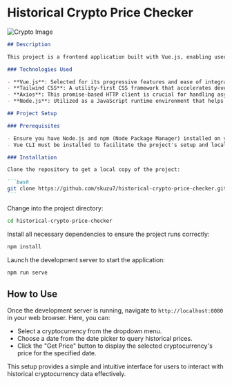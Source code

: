 # Historical Crypto Price Checker

![Crypto Image](https://github.com/skuzu7/Frontend-Technical-Test/assets/103225007/93f980cb-01c4-44ae-baf9-09ae992b0f2a)

````markdown
## Description

This project is a frontend application built with Vue.js, enabling users to retrieve and view historical price data for various cryptocurrencies such as Bitcoin, Dacxi, Ethereum, and Cosmos. It's designed as a testing ground for those looking to integrate Vue.js in their projects while dealing with real-world data from cryptocurrency markets.

### Technologies Used

- **Vue.js**: Selected for its progressive features and ease of integration, Vue facilitates building scalable applications with a component-based architecture, making it a perfect fit for dynamic web applications like this one.
- **Tailwind CSS**: A utility-first CSS framework that accelerates development times and helps in maintaining a cleaner and more readable codebase by reducing the need for excessive CSS files.
- **Axios**: This promise-based HTTP client is crucial for handling asynchronous requests to external services, simplifying the process of fetching data and managing server responses.
- **Node.js**: Utilized as a JavaScript runtime environment that helps in setting up the server and managing various project dependencies efficiently.

## Project Setup

### Prerequisites

- Ensure you have Node.js and npm (Node Package Manager) installed on your system.
- Vue CLI must be installed to facilitate the project's setup and local server deployment.

### Installation

Clone the repository to get a local copy of the project:

```bash
git clone https://github.com/skuzu7/historical-crypto-price-checker.git
```
````

Change into the project directory:

```bash
cd historical-crypto-price-checker
```

Install all necessary dependencies to ensure the project runs correctly:

```bash
npm install
```

Launch the development server to start the application:

```bash
npm run serve
```

## How to Use

Once the development server is running, navigate to `http://localhost:8080` in your web browser. Here, you can:

- Select a cryptocurrency from the dropdown menu.
- Choose a date from the date picker to query historical prices.
- Click the "Get Price" button to display the selected cryptocurrency's price for the specified date.

This setup provides a simple and intuitive interface for users to interact with historical cryptocurrency data effectively.

```

```
